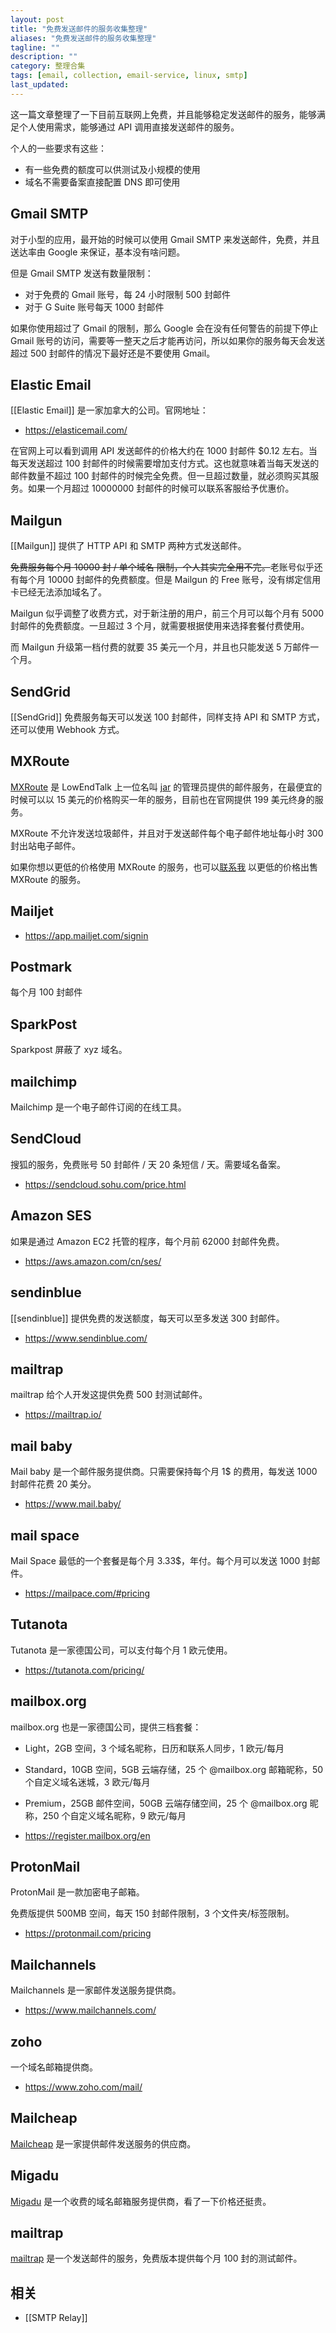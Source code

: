 ```yaml
---
layout: post
title: "免费发送邮件的服务收集整理"
aliases: "免费发送邮件的服务收集整理"
tagline: ""
description: ""
category: 整理合集
tags: [email, collection, email-service, linux, smtp]
last_updated:
---
```


这一篇文章整理了一下目前互联网上免费，并且能够稳定发送邮件的服务，能够满足个人使用需求，能够通过 API 调用直接发送邮件的服务。

个人的一些要求有这些：

- 有一些免费的额度可以供测试及小规模的使用
- 域名不需要备案直接配置 DNS 即可使用

## Gmail SMTP

对于小型的应用，最开始的时候可以使用 Gmail SMTP 来发送邮件，免费，并且送达率由 Google 来保证，基本没有啥问题。

但是 Gmail SMTP 发送有数量限制：

- 对于免费的 Gmail 账号，每 24 小时限制 500 封邮件
- 对于 G Suite 账号每天 1000 封邮件

如果你使用超过了 Gmail 的限制，那么 Google 会在没有任何警告的前提下停止 Gmail 账号的访问，需要等一整天之后才能再访问，所以如果你的服务每天会发送超过 500 封邮件的情况下最好还是不要使用 Gmail。

## Elastic Email

[[Elastic Email]] 是一家加拿大的公司。官网地址：

- <https://elasticemail.com/>

在官网上可以看到调用 API 发送邮件的价格大约在 1000 封邮件 $0.12 左右。当每天发送超过 100 封邮件的时候需要增加支付方式。这也就意味着当每天发送的邮件数量不超过 100 封邮件的时候完全免费。但一旦超过数量，就必须购买其服务。如果一个月超过 10000000 封邮件的时候可以联系客服给予优惠价。

## Mailgun

[[Mailgun]] 提供了 HTTP API 和 SMTP 两种方式发送邮件。

~~免费服务每个月 10000 封 / 单个域名 限制，个人其实完全用不完。~~老账号似乎还有每个月 10000 封邮件的免费额度。但是 Mailgun 的 Free 账号，没有绑定信用卡已经无法添加域名了。

Mailgun 似乎调整了收费方式，对于新注册的用户，前三个月可以每个月有 5000 封邮件的免费额度。一旦超过 3 个月，就需要根据使用来选择套餐付费使用。

而 Mailgun 升级第一档付费的就要 35 美元一个月，并且也只能发送 5 万邮件一个月。

## SendGrid

[[SendGrid]] 免费服务每天可以发送 100 封邮件，同样支持 API 和 SMTP 方式，还可以使用 Webhook 方式。

## MXRoute

[MXRoute](https://mxroute.com/) 是 LowEndTalk 上一位名叫 [jar](https://lowendtalk.com/profile/jar) 的管理员提供的邮件服务，在最便宜的时候可以以 15 美元的价格购买一年的服务，目前也在官网提供 199 美元终身的服务。

MXRoute 不允许发送垃圾邮件，并且对于发送邮件每个电子邮件地址每小时 300 封出站电子邮件。

如果你想以更低的价格使用 MXRoute 的服务，也可以[联系我](https://client.einverne.info) 以更低的价格出售 MXRoute 的服务。

## Mailjet

- <https://app.mailjet.com/signin>

## Postmark

每个月 100 封邮件

## SparkPost

Sparkpost 屏蔽了 xyz 域名。

## mailchimp

Mailchimp 是一个电子邮件订阅的在线工具。

## SendCloud

搜狐的服务，免费账号 50 封邮件 / 天 20 条短信 / 天。需要域名备案。

- https://sendcloud.sohu.com/price.html

## Amazon SES

如果是通过 Amazon EC2 托管的程序，每个月前 62000 封邮件免费。

- <https://aws.amazon.com/cn/ses/>

## sendinblue

[[sendinblue]] 提供免费的发送额度，每天可以至多发送 300 封邮件。

- <https://www.sendinblue.com/>

## mailtrap

mailtrap 给个人开发这提供免费 500 封测试邮件。

- <https://mailtrap.io/>

## mail baby

Mail baby 是一个邮件服务提供商。只需要保持每个月 1$ 的费用，每发送 1000 封邮件花费 20 美分。

- <https://www.mail.baby/>

## mail space

Mail Space 最低的一个套餐是每个月 3.33$，年付。每个月可以发送 1000 封邮件。

- <https://mailpace.com/#pricing>

## Tutanota

Tutanota 是一家德国公司，可以支付每个月 1 欧元使用。

- <https://tutanota.com/pricing/>

## mailbox.org

mailbox.org 也是一家德国公司，提供三档套餐：

- Light，2GB 空间，3 个域名昵称，日历和联系人同步，1 欧元/每月
- Standard，10GB 空间，5GB 云端存储，25 个 @mailbox.org 邮箱昵称，50 个自定义域名迷城，3 欧元/每月
- Premium，25GB 邮件空间，50GB 云端存储空间，25 个 @mailbox.org 昵称，250 个自定义域名昵称，9 欧元/每月

- <https://register.mailbox.org/en>

## ProtonMail

ProtonMail 是一款加密电子邮箱。

免费版提供 500MB 空间，每天 150 封邮件限制，3 个文件夹/标签限制。

- <https://protonmail.com/pricing>

## Mailchannels

Mailchannels 是一家邮件发送服务提供商。

- <https://www.mailchannels.com/>

## zoho

一个域名邮箱提供商。

- <https://www.zoho.com/mail/>

## Mailcheap

[Mailcheap](https://www.mailcheap.co/) 是一家提供邮件发送服务的供应商。

## Migadu

[Migadu](https://www.migadu.com/) 是一个收费的域名邮箱服务提供商，看了一下价格还挺贵。

## mailtrap

[mailtrap](https://mailtrap.io/) 是一个发送邮件的服务，免费版本提供每个月 100 封的测试邮件。

## 相关

- [[SMTP Relay]]
